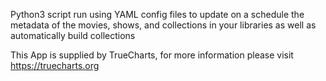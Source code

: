 Python3 script run using YAML config files to update on a schedule the metadata of the movies, shows, and collections in your libraries as well as automatically build collections

This App is supplied by TrueCharts, for more information please visit https://truecharts.org
